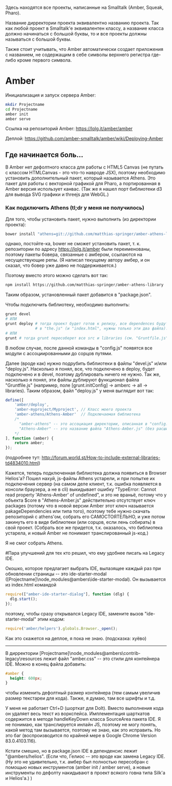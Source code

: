 Здесь находятся все проекты, написанные на Smalltalk (Amber, Squeak, Pharo).

Название дирректории проекта эквивалентно названию проекта. Так как любой проект в Smalltalk'e эквивалентен классу, а название класса должно начинаться с большой буквы, то и все проекты должны называться с большой буквы.

Также стоит учитывать, что Amber автоматически создает приложения с названием, не содержащим в себе символы верхнего регистра где-либо кроме первого символа.

# Amber

Инициализация и запуск сервера Amber:
```sh
mkdir Projectname
cd Projectname
amber init
amber serve
```

Ссылка на репозиторий Amber: https://lolg.it/amber/amber

Деплой: https://github.com/amber-smalltalk/amber/wiki/Deploying-Amber

## Где начинается боль...

В Amber нет дефолтного класса для работы с HTML5 Canvas (не путать с классом HTMLCanvas - это что-то навроде JSX), поэтому необходимо установить дополнительный пакет, который называется Athens. Это пакет для работы с векторной графикой для Pharo, а портированная в Amber версия использует канвас. (Так же я нашел порт библиотеки d3 для вывода SVG графики и threejs для WebGL.)

### Как подключить Athens (tl;dr у меня не получилось)

Для того, чтобы установить пакет, нужно выполнить (из директории проекта):
```sh
bower install "athens=git://github.com/matthias-springer/amber-athens-library.git" --save
```
однако, постойте-ка, bower не сможет установить пакет, т. к. репозитории по адресу https://lolg.it/amber были переименованы, поэтому пакеты бовера, связанные с амбером, ссылаются на несуществующие репы. (Я написал текущему автору амбер, и он сказал, что бовер уже давно не поддерживается.)

Поэтому вместо этого можно сделать вот так:
```sh
npm install https://github.com/matthias-springer/amber-athens-library
```
Таким образом, установленный пакет добавится в "package.json".

Чтобы подключить библиотеку, необходимо выполнить:
```sh
grunt devel
# ИЛИ
grunt deploy # тогда проект будет готов к релизу, все dependences будут запакованы
             # в "the.js" (и "index.html", нужны только эти два файла).
# ИЛИ
grunt # тогда grunt пересоберет все src и libraries (см. "Gruntfile.js", [grunt.initConfig] -> amberc -> all). Кажется, это равносильно команде "grunt default devel".
```
В любом случае, после данной команды в "config.js" появятся все модули с ассоциированными до сорцов путями.

Далее (вроде как) нужно подрубить библиотеки в файлы "devel.js" и/или "deploy.js". Насколько я понял, все, что подключено в deploy, будет подключено и в devel, поэтому дублировать ничего не нужно. Так же, насколько я понял, эти файлы дублируют функционал файла "Gruntfile.js" (например, поле [grunt.initConfig] -> amberc -> all -> libraries). Таким образом, файл "deploy.js" у меня выглядит вот так:
```js
define([
    'amber/deploy',
    'amber-myproject/Myproject', // Класс моего проекта
    'amber-athens/Athens-Amber'  // Подключаемая библиотека
    /*
      "amber-athens" -- это ассоциация директории, описанная в "config.js" после выполнения grunt, где лежат сорцы библиотеки.
      "Athens-Amber" -- это название файла "Athens-Amber.js" (без расширения).
    */
], function (amber) {
    return amber;
});
```
(подробнее тут: http://forum.world.st/How-to-include-external-libraries-td4834010.html)

Кажется, теперь подключенная библиотека должна появиться в Browser Helios'a? Пошел нахуй, js-файлы Athens устарели, и при попытке их подключения сервер (на самом деле клиент, т.к. ошибка появляется в консоли браузера, а не в cli) выкидывает ошибку "TypeError: Cannot read property 'Athens-Amber' of undefined", и это не враньё, потому что у объекта $core в "Athens-Amber.js" действительно отсутствует ключ packages (потому что в новой версии Amber этот ключ называется pakageDependencies или типа того), поэтому тебе нужно скачать репозиторий с athens'ом, собрать его САМОСТОЯТЕЛЬНО, и уже потом закинуть его в виде библиотеки (или сорцов, если лень собирать) в свой проект. (Собрать все же придется, т.к. оказалось, что библиотека устарела, и новый Amber не понимает транслированный js-код.)

Я не смог собрать Athens.

#Пара улучшений для тех кто решил, что ему удобнее писать на Legacy IDE.

Окошко, которое предлагает выбрать IDE, вылазящее каждый раз при обновлении страницы -- это ide-starter-modal ([Projectname]\node_modules\@ambers\ide-starter-modal). Он вызывается из index.html командой
```js
require(["amber-ide-starter-dialog"], function (dlg) {
  dlg.start();
});
```
поэтому, чтобы сразу открывался Legacy IDE, замените вызов "ide-starter-modal" этим кодом:
```js
require('amber/helpers').globals.Browser._open();
```

Как это скажется на деплое, я пока не знаю. (подсказка: хуёво)

***

В дирректории [Projectname]\node_modules\@ambers\contrib-legacy\resources лежит файл "amber.css" -- это стили для контейнера IDE. Можно в конец файла добавить:
```css
#amber {
  height: 600px;
}
```
чтобы изменить дефолтный размер контейнера (тем самым увеличив размер текстареи для кода). Также, я думаю, там все шрифты и т.д.

У меня не работает Ctrl+D (шорткат для DoIt). Вместо выполнения кода он удаляет весь текст из воркспейса. Имплементация шарткатов содержится в методе handleKeyDown класса SourceArea пакета IDE. Я не понимаю, как транслируется инлайн JS, поэтому не могу понять, какой метод там вызывается, поэтому не знаю, как это исправить. Но это баг (воспроизводится по крайней мере в Google Chrome Version 83.0.4103.116).

Кстати смешно, но в package.json IDE в депенденсис лежит "@ambers/helios". (Если что, Гелиос -- это вроде как замена Legacy IDE. (Ну это не удивительно, т.к. амбер был полностью пересобран с помощью новых инструментов (amber init / amber serve), а новые инструменты по дефолту накидывают в проект всякого говна типа Silk'а и Helios'а.) )

